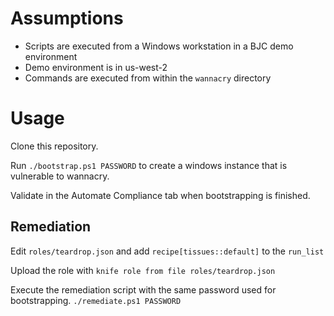 # Assumptions

* Scripts are executed from a Windows workstation in a BJC demo environment
* Demo environment is in us-west-2
* Commands are executed from within the `wannacry` directory

# Usage

Clone this repository.

Run `./bootstrap.ps1 PASSWORD` to create a windows instance that is vulnerable to wannacry.

Validate in the Automate Compliance tab when bootstrapping is finished. 

## Remediation
Edit `roles/teardrop.json` and add `recipe[tissues::default]` to the `run_list`

Upload the role with `knife role from file roles/teardrop.json`

Execute the remediation script with the same password used for bootstrapping. `./remediate.ps1 PASSWORD`

